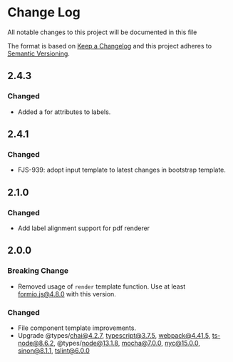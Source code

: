 # Change Log
All notable changes to this project will be documented in this file

The format is based on [Keep a Changelog](http://keepachangelog.com/)
and this project adheres to [Semantic Versioning](http://semver.org/).

## 2.4.3
### Changed
 - Added a for attributes to labels.

## 2.4.1
### Changed
 - FJS-939: adopt input template to latest changes in bootstrap template.

## 2.1.0
### Changed
 - Add label alignment support for pdf renderer

## 2.0.0
### Breaking Change
 - Removed usage of `render` template function. Use at least formio.js@4.8.0 with this version.

### Changed
 - File component template improvements.
 - Upgrade @types/chai@4.2.7, typescript@3.7.5, webpack@4.41.5, ts-node@8.6.2, @types/node@13.1.8, mocha@7.0.0, nyc@15.0.0, sinon@8.1.1, tslint@6.0.0
